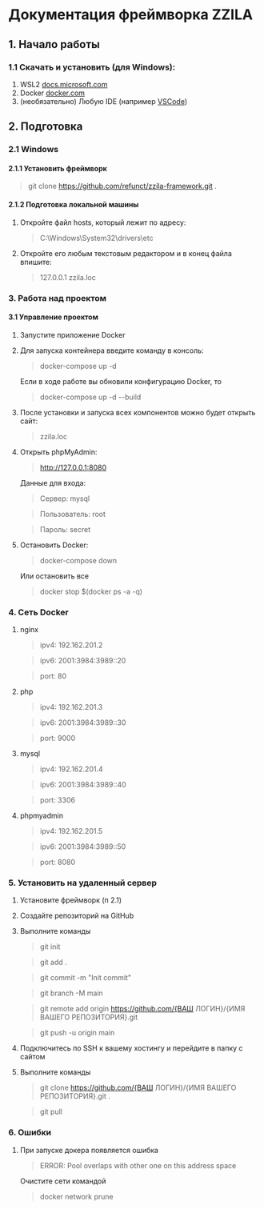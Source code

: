 # Документация фреймворка ZZILA
## 1. Начало работы
### 1.1 Скачать и установить (для Windows):
1. WSL2 [docs.microsoft.com](https://docs.microsoft.com/ru-ru/windows/wsl/install-win10 "Установка WSL2")
2. Docker [docker.com](https://www.docker.com/ "Установка Docker")
3. (необязательно) Любую IDE (например [VSCode](https://code.visualstudio.com/ "VSC"))

## 2. Подготовка
### 2.1 Windows
#### 2.1.1 Установить фреймворк
> git clone https://github.com/refunct/zzila-framework.git .

#### 2.1.2 Подготовка локальной машины
1. Откройте файл hosts, который лежит по адресу:
    > C:\Windows\System32\drivers\etc
2. Откройте его любым текстовым редактором и в конец файла впишите:
    > 127.0.0.1 zzila.loc

### 3. Работа над проектом
#### 3.1 Управление проектом
1. Запустите приложение Docker
2. Для запуска контейнера введите команду в консоль:
    > docker-compose up -d
    
    Если в ходе работе вы обновили конфигурацию Docker, то
    
    > docker-compose up -d --build
3. После установки и запуска всех компонентов можно будет открыть сайт:
    > zzila.loc
4. Открыть phpMyAdmin:
    > http://127.0.0.1:8080

    Данные для входа:
    > Сервер: mysql
    
    > Пользователь: root

    > Пароль: secret
5. Остановить Docker:
    > docker-compose down
    
    Или остановить все
    > docker stop $(docker ps -a -q)
### 4. Сеть Docker
1. nginx
    > ipv4: 192.162.201.2

    > ipv6: 2001:3984:3989::20

    > port: 80
2. php
    > ipv4: 192.162.201.3

    > ipv6: 2001:3984:3989::30

    > port: 9000
3. mysql
    > ipv4: 192.162.201.4

    > ipv6: 2001:3984:3989::40

    > port: 3306
4. phpmyadmin
    > ipv4: 192.162.201.5

    > ipv6: 2001:3984:3989::50

    > port: 8080

### 5. Установить на удаленный сервер
1. Установите фреймворк (п 2.1)
2. Создайте репозиторий на GitHub
3. Выполните команды 
    
    > git init
    
    > git add .
    
    > git commit -m "Init commit"
    
    > git branch -M main
   
    > git remote add origin https://github.com/{ВАШ ЛОГИН}/{ИМЯ ВАШЕГО РЕПОЗИТОРИЯ}.git
    
    > git push -u origin main

4. Подключитесь по SSH к вашему хостингу и перейдите в папку с сайтом
5. Выполните команды
    > git clone https://github.com/{ВАШ ЛОГИН}/{ИМЯ ВАШЕГО РЕПОЗИТОРИЯ}.git .
    
    > git pull
### 6. Ошибки
1. При запуске докера появляется ошибка
    
    > ERROR: Pool overlaps with other one on this address space

    Очистите сети командой
    
    > docker network prune
